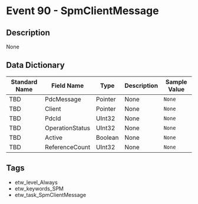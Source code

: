 # Event 90 - SpmClientMessage

## Description
None

## Data Dictionary
|Standard Name|Field Name|Type|Description|Sample Value|
|---|---|---|---|---|
|TBD|PdcMessage|Pointer|None|`None`|
|TBD|Client|Pointer|None|`None`|
|TBD|PdcId|UInt32|None|`None`|
|TBD|OperationStatus|UInt32|None|`None`|
|TBD|Active|Boolean|None|`None`|
|TBD|ReferenceCount|UInt32|None|`None`|

## Tags
* etw_level_Always
* etw_keywords_SPM
* etw_task_SpmClientMessage